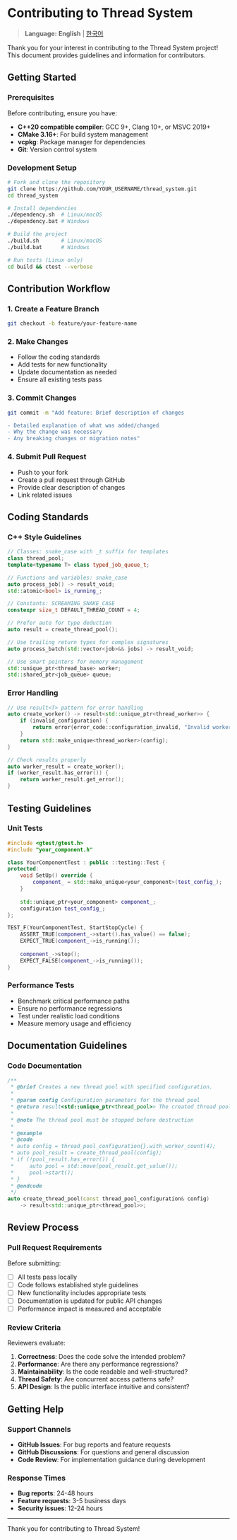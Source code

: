 # Contributing to Thread System

> **Language:** **English** | [한국어](CONTRIBUTING_KO.md)

Thank you for your interest in contributing to the Thread System project! This document provides guidelines and information for contributors.

## Getting Started

### Prerequisites

Before contributing, ensure you have:
- **C++20 compatible compiler**: GCC 9+, Clang 10+, or MSVC 2019+
- **CMake 3.16+**: For build system management
- **vcpkg**: Package manager for dependencies
- **Git**: Version control system

### Development Setup

```bash
# Fork and clone the repository
git clone https://github.com/YOUR_USERNAME/thread_system.git
cd thread_system

# Install dependencies
./dependency.sh  # Linux/macOS
./dependency.bat # Windows

# Build the project
./build.sh       # Linux/macOS
./build.bat      # Windows

# Run tests (Linux only)
cd build && ctest --verbose
```

## Contribution Workflow

### 1. Create a Feature Branch

```bash
git checkout -b feature/your-feature-name
```

### 2. Make Changes

- Follow the coding standards
- Add tests for new functionality
- Update documentation as needed
- Ensure all existing tests pass

### 3. Commit Changes

```bash
git commit -m "Add feature: Brief description of changes

- Detailed explanation of what was added/changed
- Why the change was necessary
- Any breaking changes or migration notes"
```

### 4. Submit Pull Request

- Push to your fork
- Create a pull request through GitHub
- Provide clear description of changes
- Link related issues

## Coding Standards

### C++ Style Guidelines

```cpp
// Classes: snake_case with _t suffix for templates
class thread_pool;
template<typename T> class typed_job_queue_t;

// Functions and variables: snake_case
auto process_job() -> result_void;
std::atomic<bool> is_running_;

// Constants: SCREAMING_SNAKE_CASE
constexpr size_t DEFAULT_THREAD_COUNT = 4;

// Prefer auto for type deduction
auto result = create_thread_pool();

// Use trailing return types for complex signatures
auto process_batch(std::vector<job>&& jobs) -> result_void;

// Use smart pointers for memory management
std::unique_ptr<thread_base> worker;
std::shared_ptr<job_queue> queue;
```

### Error Handling

```cpp
// Use result<T> pattern for error handling
auto create_worker() -> result<std::unique_ptr<thread_worker>> {
    if (invalid_configuration) {
        return error{error_code::configuration_invalid, "Invalid worker configuration"};
    }
    return std::make_unique<thread_worker>(config);
}

// Check results properly
auto worker_result = create_worker();
if (worker_result.has_error()) {
    return worker_result.get_error();
}
```

## Testing Guidelines

### Unit Tests

```cpp
#include <gtest/gtest.h>
#include "your_component.h"

class YourComponentTest : public ::testing::Test {
protected:
    void SetUp() override {
        component_ = std::make_unique<your_component>(test_config_);
    }
    
    std::unique_ptr<your_component> component_;
    configuration test_config_;
};

TEST_F(YourComponentTest, StartStopCycle) {
    ASSERT_TRUE(component_->start().has_value() == false);
    EXPECT_TRUE(component_->is_running());
    
    component_->stop();
    EXPECT_FALSE(component_->is_running());
}
```

### Performance Tests

- Benchmark critical performance paths
- Ensure no performance regressions
- Test under realistic load conditions
- Measure memory usage and efficiency

## Documentation Guidelines

### Code Documentation

```cpp
/**
 * @brief Creates a new thread pool with specified configuration.
 * 
 * @param config Configuration parameters for the thread pool
 * @return result<std::unique_ptr<thread_pool>> The created thread pool or an error
 * 
 * @note The thread pool must be stopped before destruction
 * 
 * @example
 * @code
 * auto config = thread_pool_configuration{}.with_worker_count(4);
 * auto pool_result = create_thread_pool(config);
 * if (!pool_result.has_error()) {
 *     auto pool = std::move(pool_result.get_value());
 *     pool->start();
 * }
 * @endcode
 */
auto create_thread_pool(const thread_pool_configuration& config) 
    -> result<std::unique_ptr<thread_pool>>;
```

## Review Process

### Pull Request Requirements

Before submitting:
- [ ] All tests pass locally
- [ ] Code follows established style guidelines
- [ ] New functionality includes appropriate tests
- [ ] Documentation is updated for public API changes
- [ ] Performance impact is measured and acceptable

### Review Criteria

Reviewers evaluate:
1. **Correctness**: Does the code solve the intended problem?
2. **Performance**: Are there any performance regressions?
3. **Maintainability**: Is the code readable and well-structured?
4. **Thread Safety**: Are concurrent access patterns safe?
5. **API Design**: Is the public interface intuitive and consistent?

## Getting Help

### Support Channels

- **GitHub Issues**: For bug reports and feature requests
- **GitHub Discussions**: For questions and general discussion
- **Code Review**: For implementation guidance during development

### Response Times

- **Bug reports**: 24-48 hours
- **Feature requests**: 3-5 business days
- **Security issues**: 12-24 hours

---

Thank you for contributing to Thread System!